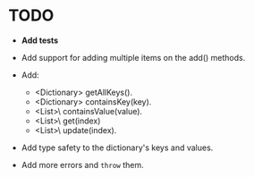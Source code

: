 # TODO

- **Add tests**

- Add support for adding multiple items on the add() methods.

- Add:
  - \<Dictionary\> getAllKeys().
  - \<Dictionary\> containsKey(key).
  - \<List>\ containsValue(value).
  - \<List>\ get(index)
  - \<List>\ update(index).
  
- Add type safety to the dictionary's keys and values.

- Add more errors and ```throw``` them.
